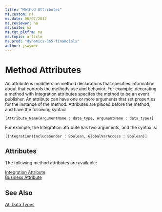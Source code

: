 ```yaml
---
title: "Method Attributes"
ms.custom: na
ms.date: 06/07/2017
ms.reviewer: na
ms.suite: na
ms.tgt_pltfrm: na
ms.topic: article
ms.prod: "dynamics-365-financials"
author: jswymer
---
```

# Method Attributes
An attribute is modifiers on method declarations that specifies information about that controls the methods use and behavior. For example, decorating a method with Integration attributes specifes the method to be an event publisher. An attribute can have one or more arguments that set properties for the instance of the method. Attributes are placed before the method, and have the following syntax:

```
[Attribute_Name(ArgumentName : data_type, ArgumentName : data_type)]
```

For example, the Integration attribute has two arguments, and the syntax is:

```  
[Integration(IncludeSender : Boolean, GlobalVarAccess : Boolean)] 
```    
  

## Attributes  
The following method attributes are available:

[Integration Attribute](../methods/devenv-integration-attribute.md)   
[Business Attribute](../methods/devenv-business-attribute.md)   

## See Also  
[AL Data Types](devenv-al-data-types.md)  